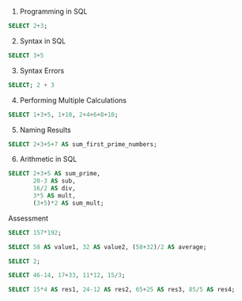 1. Programming in SQL
```SQL
SELECT 2+3;
```

2. Syntax in SQL
```SQL
SELECT 3+5
```

3. Syntax Errors
```SQL
SELECT; 2 + 3
```

4. Performing Multiple Calculations
```SQL
SELECT 1+3+5, 1+10, 2+4+6+8+10;
```

5. Naming Results
```SQL
SELECT 2+3+5+7 AS sum_first_prime_numbers;
```

6. Arithmetic in SQL
```SQL
SELECT 2+3+5 AS sum_prime,
       20-3 AS sub,
       16/2 AS div,
       3*5 AS mult,
       (3+5)*2 AS sum_mult;
```

Assessment

```SQL
SELECT 157*192;
```

```SQL
SELECT 58 AS value1, 32 AS value2, (58+32)/2 AS average;
```

```SQL
SELECT 2;
```

```SQL
SELECT 46-14, 17+33, 11*12, 15/3;
```

```SQL
SELECT 15*4 AS res1, 24-12 AS res2, 65+25 AS res3, 85/5 AS res4;
```
